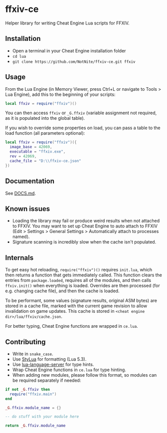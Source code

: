 # ffxiv-ce

Helper library for writing Cheat Engine Lua scripts for FFXIV.

## Installation

- Open a terminal in your Cheat Engine installation folder
- `cd lua`
- `git clone https://github.com/NotNite/ffxiv-ce.git ffxiv`

## Usage

From the Lua Engine (in Memory Viewer, press Ctrl+L or navigate to Tools > Lua Engine), add this to the beginning of your scripts:

```lua
local ffxiv = require("ffxiv")()
```

You can then access `ffxiv` or `_G.ffxiv` (variable assignment not required, as it is populated into the global table).

If you wish to override some properties on load, you can pass a table to the load function (all parameters optional):

```lua
local ffxiv = require("ffxiv")({
  image_base = 42069,
  executable = "ffxiv.exe",
  rev = 42069,
  cache_file = "D:\\ffxiv-ce.json"
})
```

## Documentation

See [DOCS.md](DOCS.md).

## Known issues

- Loading the library may fail or produce weird results when not attached to FFXIV. You may want to set up Cheat Engine to auto attach to FFXIV (Edit > Settings > General Settings > Automatically attach to processes named).
- Signature scanning is incredibly slow when the cache isn't populated.

## Internals

To get easy hot reloading, `require("ffxiv")()` requires `init.lua`, which then returns a function that gets immediately called. This function clears the entries from `package.loaded`, requires all of the modules, and then calls `ffxiv.init()` when everything is loaded. Overrides are then processed (for e.g. changing cache file), and then the cache is loaded.

To be performant, some values (signature results, original ASM bytes) are stored in a cache file, marked with the current game revision to allow invalidation on game updates. This cache is stored in `<cheat engine dir>/lua/ffxiv/cache.json`.

For better typing, Cheat Engine functions are wrapped in `ce.lua`.

## Contributing

- Write in `snake_case`.
- Use [StyLua](https://github.com/JohnnyMorganz/StyLua) for formatting (Lua 5.3).
- Use [lua-language-server](https://github.com/LuaLS/lua-language-server) for type hints.
- Wrap Cheat Engine functions in `ce.lua` for type hinting.
- When adding new modules, please follow this format, so modules can be required separately if needed:

```lua
if not _G.ffxiv then
  require("ffxiv.main")
end

_G.ffxiv.module_name = {}

-- do stuff with your module here

return _G.ffxiv.module_name
```
